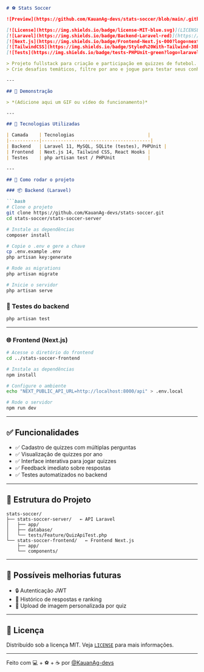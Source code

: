 

````markdown
# ⚽ Stats Soccer

![Preview](https://github.com/KauanAg-devs/stats-soccer/blob/main/.github/images/project-result.png?raw=true)

[![License](https://img.shields.io/badge/license-MIT-blue.svg)](LICENSE)
[![Laravel](https://img.shields.io/badge/Backend-Laravel-red)](https://laravel.com/)
[![Next.js](https://img.shields.io/badge/Frontend-Next.js-000?logo=next.js)](https://nextjs.org/)
[![TailwindCSS](https://img.shields.io/badge/Styled%20With-Tailwind-38bdf8?logo=tailwindcss)](https://tailwindcss.com/)
[![Tests](https://img.shields.io/badge/tests-PHPUnit-green?logo=laravel)](https://phpunit.de/)

> Projeto fullstack para criação e participação em quizzes de futebol.  
> Crie desafios temáticos, filtre por ano e jogue para testar seus conhecimentos! 🎯

---

## 📸 Demonstração

> *(Adicione aqui um GIF ou vídeo do funcionamento)*

---

## 🧱 Tecnologias Utilizadas

| Camada    | Tecnologias                           |
|-----------|----------------------------------------|
| Backend   | Laravel 11, MySQL, SQLite (testes), PHPUnit |
| Frontend  | Next.js 14, Tailwind CSS, React Hooks |
| Testes    | php artisan test / PHPUnit            |

---

## 🚀 Como rodar o projeto

### 📦 Backend (Laravel)

```bash
# Clone o projeto
git clone https://github.com/KauanAg-devs/stats-soccer.git
cd stats-soccer/stats-soccer-server

# Instale as dependências
composer install

# Copie o .env e gere a chave
cp .env.example .env
php artisan key:generate

# Rode as migrations
php artisan migrate

# Inicie o servidor
php artisan serve
````

### 🧪 Testes do backend

```bash
php artisan test
```

---

### 🌐 Frontend (Next.js)

```bash
# Acesse o diretório do frontend
cd ../stats-soccer-frontend

# Instale as dependências
npm install

# Configure o ambiente
echo "NEXT_PUBLIC_API_URL=http://localhost:8000/api" > .env.local

# Rode o servidor
npm run dev
```

---

## ✅ Funcionalidades

* ✅ Cadastro de quizzes com múltiplas perguntas
* ✅ Visualização de quizzes por ano
* ✅ Interface interativa para jogar quizzes
* ✅ Feedback imediato sobre respostas
* ✅ Testes automatizados no backend

---

## 📁 Estrutura do Projeto

```
stats-soccer/
├── stats-soccer-server/   ← API Laravel
│   ├── app/
│   ├── database/
│   └── tests/Feature/QuizApiTest.php
└── stats-soccer-frontend/   ← Frontend Next.js
    ├── app/
    └── components/
```

---

## 🧠 Possíveis melhorias futuras

* 🔒 Autenticação JWT
* 🧾 Histórico de respostas e ranking
* 🎨 Upload de imagem personalizada por quiz

---

## 📄 Licença

Distribuído sob a licença MIT. Veja [`LICENSE`](LICENSE) para mais informações.

---

Feito com 💻 + ⚽ + ☕ por [@KauanAg-devs](https://github.com/KauanAg-devs)

```
